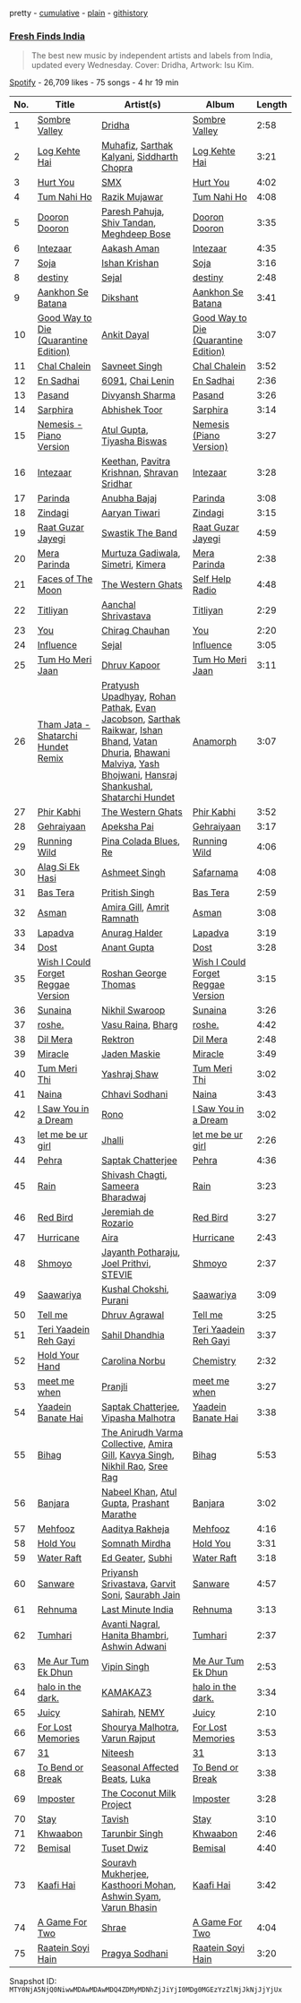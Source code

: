 pretty - [cumulative](/playlists/cumulative/37i9dQZF1DXaRf94BiB7fV.md) - [plain](/playlists/plain/37i9dQZF1DXaRf94BiB7fV) - [githistory](https://github.githistory.xyz/mackorone/spotify-playlist-archive/blob/main/playlists/plain/37i9dQZF1DXaRf94BiB7fV)

### [Fresh Finds India](https://open.spotify.com/playlist/37i9dQZF1DXaRf94BiB7fV)

> The best new music by independent artists and labels from India, updated every Wednesday\. Cover: Dridha, Artwork: Isu Kim.

[Spotify](https://open.spotify.com/user/spotify) - 26,709 likes - 75 songs - 4 hr 19 min

| No. | Title | Artist(s) | Album | Length |
|---|---|---|---|---|
| 1 | [Sombre Valley](https://open.spotify.com/track/5YLgjQFodijfE9A2iDPGkW) | [Dridha](https://open.spotify.com/artist/1Es2pwZLCpNubImbBdJwyr) | [Sombre Valley](https://open.spotify.com/album/0STeETeHyVGGhyB28DB2MQ) | 2:58 |
| 2 | [Log Kehte Hai](https://open.spotify.com/track/4zSsXAyVJDrnQiZRcz1vJV) | [Muhafiz](https://open.spotify.com/artist/6pwzflaMKjxNpkXFtaYZo9), [Sarthak Kalyani](https://open.spotify.com/artist/33ZaVn459vwF8UVDS6sWxh), [Siddharth Chopra](https://open.spotify.com/artist/0HIZoRSgTwczAwI7zTp7fx) | [Log Kehte Hai](https://open.spotify.com/album/22WL7wESEsj5omycIyQ97q) | 3:21 |
| 3 | [Hurt You](https://open.spotify.com/track/1sLNFiBDPcjjykYgeLRnZ1) | [SMX](https://open.spotify.com/artist/5wC07MWlGa5uaLaeY2TKKB) | [Hurt You](https://open.spotify.com/album/5Nne7JgYVLB7UyBbFM6SeC) | 4:02 |
| 4 | [Tum Nahi Ho](https://open.spotify.com/track/4hDPhgn39DpUVGe5qZe7Im) | [Razik Mujawar](https://open.spotify.com/artist/1h5mPiZCQ1NaYRaqV9PVus) | [Tum Nahi Ho](https://open.spotify.com/album/2aKEUIHD1g82QjYnjwEyg4) | 4:08 |
| 5 | [Dooron Dooron](https://open.spotify.com/track/0q5e5KtUOhYQujmhLP0pKd) | [Paresh Pahuja](https://open.spotify.com/artist/0DHOOKfXu4aU7LsWjTdrIN), [Shiv Tandan](https://open.spotify.com/artist/74wYoI5DV3XZGJri7l9cOP), [Meghdeep Bose](https://open.spotify.com/artist/1e3Yx1PLC5EP8lz0OFOHda) | [Dooron Dooron](https://open.spotify.com/album/1wGfxu2U33P3c9fAmJbUe6) | 3:35 |
| 6 | [Intezaar](https://open.spotify.com/track/7xPMTmVKVCNn02Th3K7XIg) | [Aakash Aman](https://open.spotify.com/artist/0QO3f7rvsqC3tw1KnHu8oK) | [Intezaar](https://open.spotify.com/album/085KfJVWXHmk0CyPtau9Ro) | 4:35 |
| 7 | [Soja](https://open.spotify.com/track/3LZ2ROTCJGIUlCJS0B0FAE) | [Ishan Krishan](https://open.spotify.com/artist/3a00s1dpBoSxGDi1tiVcTD) | [Soja](https://open.spotify.com/album/71EmFgNSQQz2wuxTfKMLgr) | 3:16 |
| 8 | [destiny](https://open.spotify.com/track/703MCSYlznQHA5mcTQ2wB6) | [Sejal](https://open.spotify.com/artist/1A7xjiZRn87g7WFbG9oMqU) | [destiny](https://open.spotify.com/album/0cuqzPlbihVTYU4MYp8eMh) | 2:48 |
| 9 | [Aankhon Se Batana](https://open.spotify.com/track/49oltVbt6XTuhAptCpGW4j) | [Dikshant](https://open.spotify.com/artist/0kTAB5SUakX286t6K7J3QR) | [Aankhon Se Batana](https://open.spotify.com/album/19H1bwuvijYTRr5urWUFTI) | 3:41 |
| 10 | [Good Way to Die \(Quarantine Edition\)](https://open.spotify.com/track/0CwM0Rek5A9NITdnvl6iZv) | [Ankit Dayal](https://open.spotify.com/artist/1LYqnlhjJsY9LwtjZ9FG4F) | [Good Way to Die \(Quarantine Edition\)](https://open.spotify.com/album/6OqPgKLSXTgAkQOrWQJNDB) | 3:07 |
| 11 | [Chal Chalein](https://open.spotify.com/track/6dqV709NCFeLj1pjocJtSp) | [Savneet Singh](https://open.spotify.com/artist/3y7E2LWleEorGmUfFQ5qfY) | [Chal Chalein](https://open.spotify.com/album/2nUESFaT6IBYsb4XKXeC7K) | 3:52 |
| 12 | [En Sadhai](https://open.spotify.com/track/7zbAkNH3VPpgQlUVA60Dzn) | [6091](https://open.spotify.com/artist/0kkM6OpHU2UkpKIvPT05WZ), [Chai Lenin](https://open.spotify.com/artist/3yG7K52cBqJ7HPqrNKsAF3) | [En Sadhai](https://open.spotify.com/album/42S7j3CTmtlgfe1vYATMF1) | 2:36 |
| 13 | [Pasand](https://open.spotify.com/track/5A41L5FBp5a3hgpaWMf9Lv) | [Divyansh Sharma](https://open.spotify.com/artist/52M31G8SbjfipRWD5i3iqO) | [Pasand](https://open.spotify.com/album/6KRaVuUOWp1D0WrnYqBYfm) | 3:26 |
| 14 | [Sarphira](https://open.spotify.com/track/1GQRJjhkgiU3QXMENyBLQl) | [Abhishek Toor](https://open.spotify.com/artist/66J3N2wLvIaDL41HhdEJTu) | [Sarphira](https://open.spotify.com/album/72G91MGoSt0p0pLZz6siU6) | 3:14 |
| 15 | [Nemesis \- Piano Version](https://open.spotify.com/track/1jMp50DxGbTxSfT6TmE6J1) | [Atul Gupta](https://open.spotify.com/artist/6oBR9IHSypECG3HX96270k), [Tiyasha Biswas](https://open.spotify.com/artist/7FkdnltvTpv8g1eLFJb4BJ) | [Nemesis \(Piano Version\)](https://open.spotify.com/album/7Ci2rAr21IuxtuExCmBhr8) | 3:27 |
| 16 | [Intezaar](https://open.spotify.com/track/0xPcofTjKnu2qxBoetfMDv) | [Keethan](https://open.spotify.com/artist/6pPhJfUm9223ZTDFuz3ISJ), [Pavitra Krishnan](https://open.spotify.com/artist/6MweA91gS8GfzoAOF7fjCA), [Shravan Sridhar](https://open.spotify.com/artist/0TMLPi3f3qrkHV8y7Ccvec) | [Intezaar](https://open.spotify.com/album/1sjfUYOF4tfYNlve1nJZRu) | 3:28 |
| 17 | [Parinda](https://open.spotify.com/track/1fwEs4Yn2jswUH7lj1HUEH) | [Anubha Bajaj](https://open.spotify.com/artist/1jR0u53xF6iccwKAu9SD3H) | [Parinda](https://open.spotify.com/album/5loJUibV8A0TaY4c7apyFy) | 3:08 |
| 18 | [Zindagi](https://open.spotify.com/track/07xgxwSbFyyYcTkxzNFDL5) | [Aaryan Tiwari](https://open.spotify.com/artist/5k4fwx4cEoKw23tpX47nLQ) | [Zindagi](https://open.spotify.com/album/38FHh1TJECrMoxb63IOVKB) | 3:15 |
| 19 | [Raat Guzar Jayegi](https://open.spotify.com/track/7xeE7hMmfs3K3IgmYmNmZR) | [Swastik The Band](https://open.spotify.com/artist/740SYcL7Hl2TatDM2wYV8V) | [Raat Guzar Jayegi](https://open.spotify.com/album/0d0SEwjiwKyzfgiM4amnCV) | 4:59 |
| 20 | [Mera Parinda](https://open.spotify.com/track/6eRaa9YTwlkb5URnwVg7u1) | [Murtuza Gadiwala](https://open.spotify.com/artist/625HWjXc0PbsRSE0WC8HRW), [Simetri](https://open.spotify.com/artist/5imkNhUFLz3FT3eb7B1b5x), [Kimera](https://open.spotify.com/artist/7BKkgWK7uuH709FOJTH7HF) | [Mera Parinda](https://open.spotify.com/album/5SPSVIv5Bw4eUUJPBwz0Qq) | 2:38 |
| 21 | [Faces of The Moon](https://open.spotify.com/track/3ojKMFsQjJC2vx9h5c3RNB) | [The Western Ghats](https://open.spotify.com/artist/3vX5K7r9Icdjsrlax4FzWv) | [Self Help Radio](https://open.spotify.com/album/7BcuPEUyxXNmRjRIlFX24v) | 4:48 |
| 22 | [Titliyan](https://open.spotify.com/track/3cecLCTXZWUy7Opv8TZlrT) | [Aanchal Shrivastava](https://open.spotify.com/artist/5jQ7dwP6Bg20NgOKozwTI4) | [Titliyan](https://open.spotify.com/album/4FbunKEZOQGi7sMufvmGSq) | 2:29 |
| 23 | [You](https://open.spotify.com/track/2jKakqxjSTttFpXqjE5Sus) | [Chirag Chauhan](https://open.spotify.com/artist/10tfh1HueB8XVyZNtlNMkU) | [You](https://open.spotify.com/album/3FPlSl4qqXIPDIcqJxa0Tt) | 2:20 |
| 24 | [Influence](https://open.spotify.com/track/4Z2OM8ee7otbDSj5j36auJ) | [Sejal](https://open.spotify.com/artist/1A7xjiZRn87g7WFbG9oMqU) | [Influence](https://open.spotify.com/album/0M99FagW3k4zbReKwAjVGU) | 3:05 |
| 25 | [Tum Ho Meri Jaan](https://open.spotify.com/track/1ep3GANsKxGfv3cnBtQH2e) | [Dhruv Kapoor](https://open.spotify.com/artist/25RpK0wKK891C05JinG9ii) | [Tum Ho Meri Jaan](https://open.spotify.com/album/2OGhq1iqXwWJzQJC7tffzy) | 3:11 |
| 26 | [Tham Jata \- Shatarchi Hundet Remix](https://open.spotify.com/track/6SgmxmWodN28CMsQNbC5wK) | [Pratyush Upadhyay](https://open.spotify.com/artist/3EDnmtPj9noohvDEGQMILF), [Rohan Pathak](https://open.spotify.com/artist/288Q4BIKHIwpKj0TZFwIeH), [Evan Jacobson](https://open.spotify.com/artist/5XqMfDwBDZMMzYJQPY6vGv), [Sarthak Raikwar](https://open.spotify.com/artist/5iVfpN5dTa5exQ7iJrmdfT), [Ishan Bhand](https://open.spotify.com/artist/3H8bRSHJ1qPKa0Z8TfIdC0), [Vatan Dhuria](https://open.spotify.com/artist/74N58zPraZcl9enZ7Cuk8m), [Bhawani Malviya](https://open.spotify.com/artist/6JcovBH7V78N4hXiNP9sRc), [Yash Bhojwani](https://open.spotify.com/artist/3MVGgeZFUSSsPcEoi7VPZ0), [Hansraj Shankushal](https://open.spotify.com/artist/6MDBj2lDcppoqWVuzO9wJN), [Shatarchi Hundet](https://open.spotify.com/artist/0nzhq0Z91xxztHdvcnQkXZ) | [Anamorph](https://open.spotify.com/album/1HBpCWvgFGKdHJgX5YtZle) | 3:07 |
| 27 | [Phir Kabhi](https://open.spotify.com/track/0EBb6OTf6tHdxBwCajqahD) | [The Western Ghats](https://open.spotify.com/artist/3vX5K7r9Icdjsrlax4FzWv) | [Phir Kabhi](https://open.spotify.com/album/78X9YPJsaCvtjk4KfnLMeo) | 3:52 |
| 28 | [Gehraiyaan](https://open.spotify.com/track/3tIL20s2B1Bu1ciJSGVyuU) | [Apeksha Pai](https://open.spotify.com/artist/6CC1WUZF9zNnZRC4qigNHx) | [Gehraiyaan](https://open.spotify.com/album/7mwwpCly2dIEh7Tw7AgjDc) | 3:17 |
| 29 | [Running Wild](https://open.spotify.com/track/5IcVqCATeKoeIzwO59x2rQ) | [Pina Colada Blues](https://open.spotify.com/artist/1pSV6wx1cZQB3l7c2wY3mE), [Re](https://open.spotify.com/artist/0iSDGSXnBqj6tsCvalnXWX) | [Running Wild](https://open.spotify.com/album/5HDWAd2X2IusRByOzqfTLZ) | 4:06 |
| 30 | [Alag Si Ek Hasi](https://open.spotify.com/track/70EtcjcAOmKpiRycmiuBQd) | [Ashmeet Singh](https://open.spotify.com/artist/4lCE4dplVcSWt03SFKtUAb) | [Safarnama](https://open.spotify.com/album/5OIEgZu0hlYhY0cVQbz19L) | 4:08 |
| 31 | [Bas Tera](https://open.spotify.com/track/7CSS0xHIkponmi2kJOr5qH) | [Pritish Singh](https://open.spotify.com/artist/4Zu7bMp1FwS7zKbyrjAYno) | [Bas Tera](https://open.spotify.com/album/1HK4ZcfxB59ZEoQb0vRpfy) | 2:59 |
| 32 | [Asman](https://open.spotify.com/track/4MaKvSYvGULirp1OhOgVQl) | [Amira Gill](https://open.spotify.com/artist/3ZW8Uj45dj58KkgqkFBLIS), [Amrit Ramnath](https://open.spotify.com/artist/1ya10z3LXp7aFFQMBC0Ycm) | [Asman](https://open.spotify.com/album/0wRupaAOgcXHrxGzqoKd3T) | 3:08 |
| 33 | [Lapadva](https://open.spotify.com/track/39xh38Je8dutb4nt1yD53O) | [Anurag Halder](https://open.spotify.com/artist/3UWJY7zUWJHuprLrrgNAa0) | [Lapadva](https://open.spotify.com/album/5f4Lvje04d786woyHvLBZR) | 3:19 |
| 34 | [Dost](https://open.spotify.com/track/6mAS5MJosLoWmrHMbiV6op) | [Anant Gupta](https://open.spotify.com/artist/0nptmUtu2Q12lzvpMt34vE) | [Dost](https://open.spotify.com/album/7EdqspIC3VuNoFm0bf8acA) | 3:28 |
| 35 | [Wish I Could Forget Reggae Version](https://open.spotify.com/track/0eEvFRSDGk5zcnHdssCMqV) | [Roshan George Thomas](https://open.spotify.com/artist/0TnrO3FSj8aGi84txKLp4W) | [Wish I Could Forget Reggae Version](https://open.spotify.com/album/3FezbDU6XWfopVAyRRePeq) | 3:15 |
| 36 | [Sunaina](https://open.spotify.com/track/3hDAF6f6OvBgxgH2c8seml) | [Nikhil Swaroop](https://open.spotify.com/artist/5UjCBnXQI2Kt5DvbLZFhqR) | [Sunaina](https://open.spotify.com/album/1oFs6uftavxJy9OzMakWzO) | 3:26 |
| 37 | [roshe.](https://open.spotify.com/track/633vHim2LUciAsbYKQcg1g) | [Vasu Raina](https://open.spotify.com/artist/5wwyvQQMsmzSUZo6FBoWJL), [Bharg](https://open.spotify.com/artist/5mUENA9ewpJd5z9KuwOKrd) | [roshe.](https://open.spotify.com/album/7AYZWdX5ek0G3uStol4rPn) | 4:42 |
| 38 | [Dil Mera](https://open.spotify.com/track/5h6g5xsbvRxcN3GGiJVH30) | [Rektron](https://open.spotify.com/artist/4tPUucR6N39DycAiOMFSNg) | [Dil Mera](https://open.spotify.com/album/2f5fU9dudh2KcYepfGEy62) | 2:48 |
| 39 | [Miracle](https://open.spotify.com/track/5daYg1jlX2JoOgDnlK4V0m) | [Jaden Maskie](https://open.spotify.com/artist/14GDCPY8cDyxLReAEXiNt0) | [Miracle](https://open.spotify.com/album/2OPof019rnmR6xThgEF71j) | 3:49 |
| 40 | [Tum Meri Thi](https://open.spotify.com/track/4PN3qVs0PdkJLQ9NhKNZs0) | [Yashraj Shaw](https://open.spotify.com/artist/4Keab6DPv2j6t42GO9vmfI) | [Tum Meri Thi](https://open.spotify.com/album/4X5y4yLH8fUoTOpVdq3uGU) | 3:02 |
| 41 | [Naina](https://open.spotify.com/track/5SJ6qJaUj9jXLqRJzmUxQF) | [Chhavi Sodhani](https://open.spotify.com/artist/0fAAEVtf2NBPopVvfKNmkd) | [Naina](https://open.spotify.com/album/16sFQDjmrtX5jo2HvB4NqC) | 3:43 |
| 42 | [I Saw You in a Dream](https://open.spotify.com/track/7mYEYvpOp49czRGOlQus9F) | [Rono](https://open.spotify.com/artist/7nAIsV0i8kg2XRCK14YUB6) | [I Saw You in a Dream](https://open.spotify.com/album/33p2rB65gI3GQDxw0XdOzw) | 3:02 |
| 43 | [let me be ur girl](https://open.spotify.com/track/41nxLNYVHCEbhiFyGUNMWL) | [Jhalli](https://open.spotify.com/artist/4WYrwXBnVA79QFb6pI3xEf) | [let me be ur girl](https://open.spotify.com/album/2mBv4UZmkdTU3YHAkx6oRi) | 2:26 |
| 44 | [Pehra](https://open.spotify.com/track/1MVhlOgfAGplNo91TmjSuA) | [Saptak Chatterjee](https://open.spotify.com/artist/7rcHjaw38oHqxTjwQUnlRc) | [Pehra](https://open.spotify.com/album/2WsORAvfZc4ZwotHyQ6vOK) | 4:36 |
| 45 | [Rain](https://open.spotify.com/track/4bMB33ogfELHl7VNsAUanJ) | [Shivash Chagti](https://open.spotify.com/artist/29uJRF60YzXYENNIT3DThr), [Sameera Bharadwaj](https://open.spotify.com/artist/10CItw8tdXThklMWPI55vu) | [Rain](https://open.spotify.com/album/63VJNcE7UR5ifhHElXCwix) | 3:23 |
| 46 | [Red Bird](https://open.spotify.com/track/55M59kBeyclzrvJNGxZKEn) | [Jeremiah de Rozario](https://open.spotify.com/artist/77JtYqejZiIOtqTfrtadna) | [Red Bird](https://open.spotify.com/album/02kqqdKnICvlK2bGEFeFOU) | 3:27 |
| 47 | [Hurricane](https://open.spotify.com/track/3Wl2Wum1ilUlbf3ZIrJclB) | [Aira](https://open.spotify.com/artist/3F1naOWGoduDoKSksZNyOI) | [Hurricane](https://open.spotify.com/album/1GZEWfnH5QEckY9ocOiUAA) | 2:43 |
| 48 | [Shmoyo](https://open.spotify.com/track/1WQP1or3glFCXXndPi3EbW) | [Jayanth Potharaju](https://open.spotify.com/artist/0AdMVTePJ7C2yYr2ZY9bp2), [Joel Prithvi](https://open.spotify.com/artist/6b22DuqXdp42xb2sN8dpJk), [STEVIE](https://open.spotify.com/artist/6GHxnMgyleS4PM4YpVZkTa) | [Shmoyo](https://open.spotify.com/album/04qkVrq1oMgqpo9tVdDaCQ) | 2:37 |
| 49 | [Saawariya](https://open.spotify.com/track/0ih4RI6CfRdnl7CsXQmglj) | [Kushal Chokshi](https://open.spotify.com/artist/3O4inKp31pcolbyohgKuYa), [Purani](https://open.spotify.com/artist/0bnKXCAkZoRV3qmPrFMN30) | [Saawariya](https://open.spotify.com/album/2QbSeltyE7UbW1UCKXrGHz) | 3:09 |
| 50 | [Tell me](https://open.spotify.com/track/6ajDLytZHTxhJ7Z2effAjs) | [Dhruv Agrawal](https://open.spotify.com/artist/74B9dxq6VtP8Dc075zk9qZ) | [Tell me](https://open.spotify.com/album/2jUxHE8xTJOtE2jeYdGHju) | 3:25 |
| 51 | [Teri Yaadein Reh Gayi](https://open.spotify.com/track/61kfmoABrZR5SVE2WpSHlW) | [Sahil Dhandhia](https://open.spotify.com/artist/3NK48yUqfwxi4N2LxsXM8N) | [Teri Yaadein Reh Gayi](https://open.spotify.com/album/1EyDQ95cwKyWQ62LKFTurS) | 3:37 |
| 52 | [Hold Your Hand](https://open.spotify.com/track/6KXX2I2E1y30DVvmtvpSCs) | [Carolina Norbu](https://open.spotify.com/artist/6Vvjl4JhGGwJvcrzNKsyFP) | [Chemistry](https://open.spotify.com/album/0DNnvFe9wNdvR52dYkLoLH) | 2:32 |
| 53 | [meet me when](https://open.spotify.com/track/5APX3OZJg6tD1TDSty0NYs) | [Pranjli](https://open.spotify.com/artist/7xZeXxXycMUJ7nLNGTygWf) | [meet me when](https://open.spotify.com/album/3XoeZUDGaqPsRJkZhV7hjE) | 3:27 |
| 54 | [Yaadein Banate Hai](https://open.spotify.com/track/3yHsC7RMagRODyvYTgtod8) | [Saptak Chatterjee](https://open.spotify.com/artist/7rcHjaw38oHqxTjwQUnlRc), [Vipasha Malhotra](https://open.spotify.com/artist/0SV9O7Y4ub6JXoPiLoDBzp) | [Yaadein Banate Hai](https://open.spotify.com/album/5zDquK6p9c5CNssv6Cfk0z) | 3:38 |
| 55 | [Bihag](https://open.spotify.com/track/5pcewCfXI5xVVdDsPQbi4g) | [The Anirudh Varma Collective](https://open.spotify.com/artist/3bD7WaIwFeJMNv8smNGODB), [Amira Gill](https://open.spotify.com/artist/3ZW8Uj45dj58KkgqkFBLIS), [Kavya Singh](https://open.spotify.com/artist/3wfNDxeCBMNpbxBhKOk6rm), [Nikhil Rao](https://open.spotify.com/artist/6OSQbUN4wMOyMEEBsG5u5S), [Sree Rag](https://open.spotify.com/artist/5tDlXhji6JOZh7wTiWK3h5) | [Bihag](https://open.spotify.com/album/3K2vEVbx5qQ3I4PYTWPdKy) | 5:53 |
| 56 | [Banjara](https://open.spotify.com/track/3WVslJCrQe49u3dDZJeDs5) | [Nabeel Khan](https://open.spotify.com/artist/2qZGx2PePH5xvnqLulwEp8), [Atul Gupta](https://open.spotify.com/artist/6oBR9IHSypECG3HX96270k), [Prashant Marathe](https://open.spotify.com/artist/2j8QqSWMojyNw3aNnRB4kV) | [Banjara](https://open.spotify.com/album/5i0elnoy2XwFZfdzTF656n) | 3:02 |
| 57 | [Mehfooz](https://open.spotify.com/track/67pfr9p0ySQJi9R6jZ0HuT) | [Aaditya Rakheja](https://open.spotify.com/artist/75fpoyZLrlkMVxbYeWRc74) | [Mehfooz](https://open.spotify.com/album/4y89N3iftKKreHCzggeuN3) | 4:16 |
| 58 | [Hold You](https://open.spotify.com/track/1MO8cWWrdUKYVCjkb7bCR9) | [Somnath Mirdha](https://open.spotify.com/artist/1BCdukWSYFNlNk0fzcOrwx) | [Hold You](https://open.spotify.com/album/09tLejEFAw5WGKxItCemWE) | 3:31 |
| 59 | [Water Raft](https://open.spotify.com/track/5SCvcEC798XyMtLxtbYgkN) | [Ed Geater](https://open.spotify.com/artist/6CREA7Xd0lsbSvq6pWH17t), [Subhi](https://open.spotify.com/artist/2n4qix48iT07tbyBdxAjM2) | [Water Raft](https://open.spotify.com/album/0gAaYE0CvSlocUiKvab7hG) | 3:18 |
| 60 | [Sanware](https://open.spotify.com/track/4qBHgJWDMuWhgWwp2FFz7z) | [Priyansh Srivastava](https://open.spotify.com/artist/1mmWHJzVXCNSQBlbeAMKFU), [Garvit Soni](https://open.spotify.com/artist/4MCoxHC5rvQP0I7o63RXSH), [Saurabh Jain](https://open.spotify.com/artist/20YBMuBchncywfuOulfmtG) | [Sanware](https://open.spotify.com/album/1MjMz9NFcXGDktqiB5h4r5) | 4:57 |
| 61 | [Rehnuma](https://open.spotify.com/track/4l9YKebWc0WGhcNbtJFeRe) | [Last Minute India](https://open.spotify.com/artist/6yi4BexeHDzQeuiDzXqTcg) | [Rehnuma](https://open.spotify.com/album/5ZG20aDD6ZyqeFHyDzufeO) | 3:13 |
| 62 | [Tumhari](https://open.spotify.com/track/0RSTkts3GU4t25TL9dd81D) | [Avanti Nagral](https://open.spotify.com/artist/2Wwa2Sov84hVY7Hxfqu71Y), [Hanita Bhambri](https://open.spotify.com/artist/3Y5nIabMJLTsWgW6Jqdn7n), [Ashwin Adwani](https://open.spotify.com/artist/5kiwICyQNDmCtwOPLvgY04) | [Tumhari](https://open.spotify.com/album/0dnrBLAYnrL7WVSOhVcYlq) | 2:37 |
| 63 | [Me Aur Tum Ek Dhun](https://open.spotify.com/track/6WnNcu6AQBKGKYSRMvByMZ) | [Vipin Singh](https://open.spotify.com/artist/3TGlt6sJbS4hMPy5MDcDQp) | [Me Aur Tum Ek Dhun](https://open.spotify.com/album/0Micnnzypv64582jJpHbOQ) | 2:53 |
| 64 | [halo in the dark.](https://open.spotify.com/track/4jXCnl2qeIiIMSyUVLl27T) | [KAMAKAZ3](https://open.spotify.com/artist/2mXQ1toO3c94Q4EylCAwFy) | [halo in the dark.](https://open.spotify.com/album/29Jyi7q0DmmSJdFKQWqjcM) | 3:34 |
| 65 | [Juicy](https://open.spotify.com/track/07c3HSf9XlD6AywWK0orbY) | [Sahirah](https://open.spotify.com/artist/7klVdpMzxmDNKipQDIGjh0), [NEMY](https://open.spotify.com/artist/0PqayUYsaATvyDxMI8NT0g) | [Juicy](https://open.spotify.com/album/2QGqumkKUnB4fKJ0NSQmbQ) | 2:10 |
| 66 | [For Lost Memories](https://open.spotify.com/track/40UwGMkYxIG7Mc3tShZeLL) | [Shourya Malhotra](https://open.spotify.com/artist/7D5PI5MuJaKxuAtVOxwzxS), [Varun Rajput](https://open.spotify.com/artist/5XoXIVEIaJcT3UUzhpzIlG) | [For Lost Memories](https://open.spotify.com/album/2TanOHczOXIfYGglP1ayrK) | 3:53 |
| 67 | [31](https://open.spotify.com/track/2oGYin33bQAA7M2s0pSQQ6) | [Niteesh](https://open.spotify.com/artist/3iu4ocNZqxRdlR7m8VuICs) | [31](https://open.spotify.com/album/3E8SGHvPEMc3ivqlwQoBEu) | 3:13 |
| 68 | [To Bend or Break](https://open.spotify.com/track/2cbjz0tBmeQQF5XX8wBfZ1) | [Seasonal Affected Beats](https://open.spotify.com/artist/1fpm7q8YoBTXIiS4jJLPbs), [Luka](https://open.spotify.com/artist/3pBGsDYnC5jRuBro2o8wvv) | [To Bend or Break](https://open.spotify.com/album/1ll3qcB5seNiQvEnX4B7lZ) | 3:38 |
| 69 | [Imposter](https://open.spotify.com/track/5FNT87UIyz9TehAbTpAdUW) | [The Coconut Milk Project](https://open.spotify.com/artist/7ME0Ae7qHNi4yPx7362ZF2) | [Imposter](https://open.spotify.com/album/3SIczDLy4INHEsorycPJD1) | 3:28 |
| 70 | [Stay](https://open.spotify.com/track/5bOwnBLmVtmhvCX4xH6aLa) | [Tavish](https://open.spotify.com/artist/6La5oy9Zt6Ear5iavYqOwa) | [Stay](https://open.spotify.com/album/0Yq6IjajAjXln0GVDtzoKb) | 3:10 |
| 71 | [Khwaabon](https://open.spotify.com/track/4uP0X4Q6RpUlQpbLwVpZAC) | [Tarunbir Singh](https://open.spotify.com/artist/2wwqslo97YMueTazwgelvF) | [Khwaabon](https://open.spotify.com/album/5yE1nDkkSq6v1ZCBp5C882) | 2:46 |
| 72 | [Bemisal](https://open.spotify.com/track/6Bqa5xaXuofeU7fR9OjUBy) | [Tuset Dwiz](https://open.spotify.com/artist/6tIYsTJBGkonpEY9VjOsUa) | [Bemisal](https://open.spotify.com/album/1lj3hsSBfaS3eagcyd8x7K) | 4:40 |
| 73 | [Kaafi Hai](https://open.spotify.com/track/48AckMCK2gvNYohFsJA7WO) | [Souravh Mukherjee](https://open.spotify.com/artist/5gaDNK4S5CQczgpIOVzwUP), [Kasthoori Mohan](https://open.spotify.com/artist/0q0NJJgKOkzEXye9kBGZ2O), [Ashwin Syam](https://open.spotify.com/artist/3GsJvJi4vFsIvMHkyfAgZx), [Varun Bhasin](https://open.spotify.com/artist/2f92fmuRzGDiHGQWMVgSWQ) | [Kaafi Hai](https://open.spotify.com/album/7fsZGsqAr4jz6cQmXU6fB8) | 3:42 |
| 74 | [A Game For Two](https://open.spotify.com/track/4ssrskiEvEb5otPI75SlP7) | [Shrae](https://open.spotify.com/artist/6aUOGZNUnePZrpIyam8Gs1) | [A Game For Two](https://open.spotify.com/album/0ykFr76ZUIOCXZT46chK7M) | 4:04 |
| 75 | [Raatein Soyi Hain](https://open.spotify.com/track/3Llvs7jaJcoSZGdtDEW3lT) | [Pragya Sodhani](https://open.spotify.com/artist/7uISpoX55zzPLpBvXzPyGc) | [Raatein Soyi Hain](https://open.spotify.com/album/62vXf12Rp2x06SdQeBBOjS) | 3:20 |

Snapshot ID: `MTY0NjA5NjQ0NiwwMDAwMDAwMDQ4ZDMyMDNhZjJiYjI0MDg0MGEzYzZlNjJkNjJjYjUx`